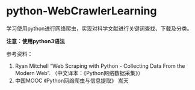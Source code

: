 # python-WebCrawlerLearning

学习使用python进行网络爬虫，实现对科学文献进行关键词查找、下载及分类。

**注意：使用python3语法**

参考资料：
1. Ryan Mitchell “Web Scraping with Python - Collecting Data From the Modern Web”. （中文译本：《Python网络数据采集》）
2. 中国MOOC 《Python网络爬虫与信息提取》 嵩天 
